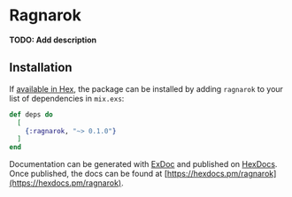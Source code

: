 # Ragnarok

**TODO: Add description**

## Installation

If [available in Hex](https://hex.pm/docs/publish), the package can be installed
by adding `ragnarok` to your list of dependencies in `mix.exs`:

```elixir
def deps do
  [
    {:ragnarok, "~> 0.1.0"}
  ]
end
```

Documentation can be generated with [ExDoc](https://github.com/elixir-lang/ex_doc)
and published on [HexDocs](https://hexdocs.pm). Once published, the docs can
be found at [https://hexdocs.pm/ragnarok](https://hexdocs.pm/ragnarok).

